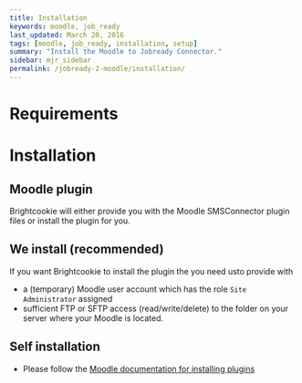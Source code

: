 ```yaml
---
title: Installation
keywords: moodle, job_ready
last_updated: March 20, 2016
tags: [moodle, job_ready, installation, setup]
summary: "Install the Moodle to Jobready Connector."
sidebar: mjr_sidebar
permalink: /jobready-2-moodle/installation/
---
```


# Requirements

# Installation

## Moodle plugin

Brightcookie will either provide you with the Moodle SMSConnector plugin files or install the plugin for you.

## We install (recommended)

If you want Brightcookie to install the plugin the you need usto provide with

 * a (temporary) Moodle user account which has the role `Site Administrator` assigned
 * sufficient FTP or SFTP access (read/write/delete) to the folder on your server where your Moodle is located.

## Self installation

 * Please follow the [Moodle documentation for installing plugins](https://docs.moodle.org/30/en/Installing_plugins)
